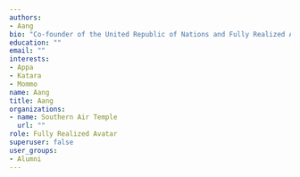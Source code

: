 ```yaml
---
authors:
- Aang
bio: "Co-founder of the United Republic of Nations and Fully Realized Avatar."
education: ""
email: ""
interests:
- Appa
- Katara
- Mommo
name: Aang
title: Aang
organizations:
- name: Southern Air Temple
  url: ""
role: Fully Realized Avatar
superuser: false
user_groups:
- Alumni
---
```


